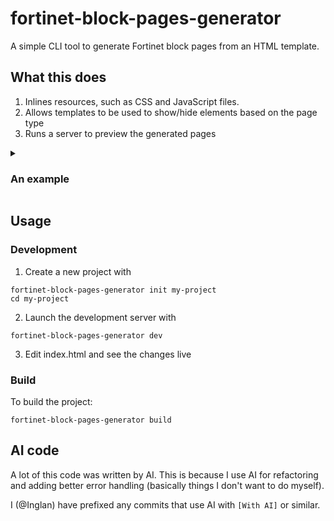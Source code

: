 # fortinet-block-pages-generator

A simple CLI tool to generate Fortinet block pages from an HTML template.

## What this does
1. Inlines resources, such as CSS and JavaScript files.
2. Allows templates to be used to show/hide elements based on the page type
3. Runs a server to preview the generated pages

<details>
<summary><h3>An example</h3></summary>
For example, you could input this

```html
<h1>
    {% if type == "dlp" %}
    Transfer attempt blocked
    {% elseif type == "virus" %}
    Virus blocked
    {% elseif type == "application" %}
    Application blocked
    {% else %}
    Access blocked
    {% endif %}
</h1>
<div>
    {% for detail in details %}
        <b>{{ detail.title }}</b>
        <p>{{ detail.description }}</p>
    {% endfor %}
</div>
```

you would get these files as output:

`fortiguard-block-page.html`
```html
<h1>
    Access blocked
</h1>
<div>
    <b>URL</b>
    <p>https://example.com</p>
    <b>Category</b>
    <p>Example</p>
</div>
```

`url-block-page.html`
```html
<h1>
    Access blocked
</h1>
<div>
    <b>URL</b>
    <p>https://example.com</p>
    <b>Description</b>
    <p>Request Blocked</p>
    <b>URL Source</b>
    <p>Blocking Source</p>
</div>
```

`application-control-block-page.html`
```html
<h1>
    Application blocked
</h1>
<div>
    <b>Application</b>
    <p>Facebook</p>
    <b>Category</b>
    <p>Social Media</p>
    <b>URL</b>
    <p>https://example.com</p>
    <b>Policy</b>
    <p>61F1317D-9A44-4B86-BB0B-201C9A3956C2</p>
</div>
```

`dlp-block-page.html`
```html
<h1>
    Transfer attempt blocked
</h1>
<div>
    <b>URL</b>
    <p>https://example.com</p>
</div>
```

`virus-block-page.html`
```html
<h1>
    Virus blocked
</h1>
<div>
    <b>URL</b>
    <p>https://www.example.com/</p>
    <b>Quarantined File Name</b>
    <p>example.exe</p>
    <b>Reference URL</b>
    <p>https://fortiguard.com/encyclopedia/virus/1</p>
</div>
```
</details>

## Usage
### Development
1. Create a new project with
```
fortinet-block-pages-generator init my-project
cd my-project
```
2. Launch the development server with
```
fortinet-block-pages-generator dev
```
3. Edit index.html and see the changes live

### Build

To build the project:
```
fortinet-block-pages-generator build
```

## AI code

A lot of this code was written by AI. This is because I use AI for refactoring and adding better error handling (basically things I don't want to do myself).

I (@Inglan) have prefixed any commits that use AI with `[With AI]` or similar.
